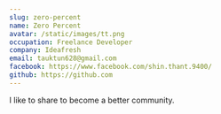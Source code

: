 ```yaml
---
slug: zero-percent
name: Zero Percent
avatar: /static/images/tt.png
occupation: Freelance Developer
company: Ideafresh
email: tauktun628@gmail.com
facebook: https://www.facebook.com/shin.thant.9400/
github: https://github.com
---
```


I like to share to become a better community.
